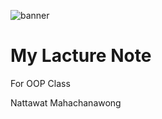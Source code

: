 ![banner](https://wallpapers.com/images/hd/tree-background-e7n2n1q2cshorl07.jpg)


# My Lacture Note

For OOP Class

Nattawat Mahachanawong




